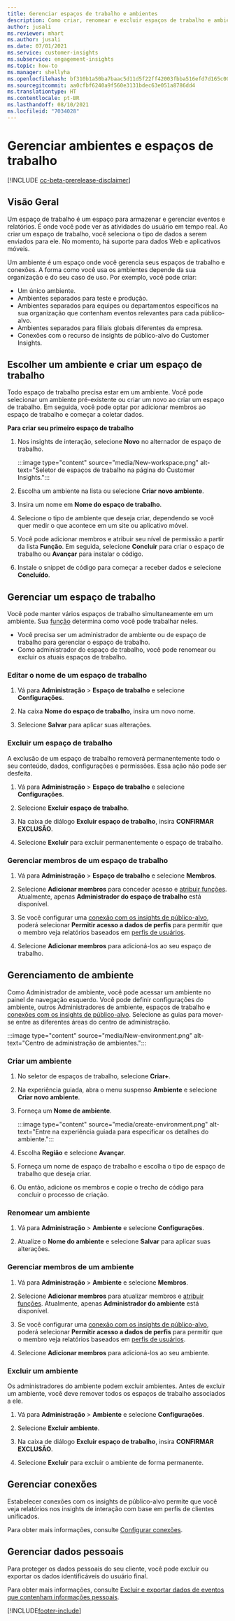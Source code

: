 ```yaml
---
title: Gerenciar espaços de trabalho e ambientes
description: Como criar, renomear e excluir espaços de trabalho e ambientes.
author: jusali
ms.reviewer: mhart
ms.author: jusali
ms.date: 07/01/2021
ms.service: customer-insights
ms.subservice: engagement-insights
ms.topic: how-to
ms.manager: shellyha
ms.openlocfilehash: bf310b1a50ba7baac5d11d5f22ff42003fbba516efd7d165c00b59adc958da2e
ms.sourcegitcommit: aa0cfbf6240a9f560e3131bdec63e051a8786dd4
ms.translationtype: HT
ms.contentlocale: pt-BR
ms.lasthandoff: 08/10/2021
ms.locfileid: "7034028"
---
```

# <a name="manage-environments-and-workspaces"></a>Gerenciar ambientes e espaços de trabalho

[!INCLUDE [cc-beta-prerelease-disclaimer](includes/cc-beta-prerelease-disclaimer.md)]

## <a name="overview"></a>Visão Geral

Um espaço de trabalho é um espaço para armazenar e gerenciar eventos e relatórios. É onde você pode ver as atividades do usuário em tempo real. Ao criar um espaço de trabalho, você seleciona o tipo de dados a serem enviados para ele. No momento, há suporte para dados Web e aplicativos móveis.

Um ambiente é um espaço onde você gerencia seus espaços de trabalho e conexões. A forma como você usa os ambientes depende da sua organização e do seu caso de uso. Por exemplo, você pode criar:

-   Um único ambiente.
-   Ambientes separados para teste e produção.
-   Ambientes separados para equipes ou departamentos específicos na sua organização que contenham eventos relevantes para cada público-alvo.
-   Ambientes separados para filiais globais diferentes da empresa.
-   Conexões com o recurso de insights de público-alvo do Customer Insights.

## <a name="choose-an-environment-and-create-a-workspace"></a>Escolher um ambiente e criar um espaço de trabalho 

Todo espaço de trabalho precisa estar em um ambiente. Você pode selecionar um ambiente pré-existente ou criar um novo ao criar um espaço de trabalho. Em seguida, você pode optar por adicionar membros ao espaço de trabalho e começar a coletar dados.

**Para criar seu primeiro espaço de trabalho**

1. Nos insights de interação, selecione **Novo** no alternador de espaço de trabalho. 

   :::image type="content" source="media/New-workspace.png" alt-text="Seletor de espaços de trabalho na página do Customer Insights.":::

1. Escolha um ambiente na lista ou selecione **Criar novo ambiente**.

1. Insira um nome em **Nome do espaço de trabalho**. 

1. Selecione o tipo de ambiente que deseja criar, dependendo se você quer medir o que acontece em um site ou aplicativo móvel. 

1. Você pode adicionar membros e atribuir seu nível de permissão a partir da lista **Função**. Em seguida, selecione **Concluir** para criar o espaço de trabalho ou **Avançar** para instalar o código. 

1. Instale o snippet de código para começar a receber dados e selecione **Concluído**. 

## <a name="manage-a-workspace"></a>Gerenciar um espaço de trabalho

Você pode manter vários espaços de trabalho simultaneamente em um ambiente. Sua [função](user-roles.md) determina como você pode trabalhar neles. 

 - Você precisa ser um administrador de ambiente ou de espaço de trabalho para gerenciar o espaço de trabalho.
 - Como administrador do espaço de trabalho, você pode renomear ou excluir os atuais espaços de trabalho. 

### <a name="edit-a-workspace-name"></a>Editar o nome de um espaço de trabalho

1. Vá para **Administração** > **Espaço de trabalho** e selecione **Configurações**.

1. Na caixa **Nome do espaço de trabalho**, insira um novo nome.

1. Selecione **Salvar** para aplicar suas alterações.

### <a name="delete-a-workspace"></a>Excluir um espaço de trabalho

A exclusão de um espaço de trabalho removerá permanentemente todo o seu conteúdo, dados, configurações e permissões. Essa ação não pode ser desfeita.

1. Vá para **Administração** > **Espaço de trabalho** e selecione **Configurações**.

1. Selecione **Excluir espaço de trabalho**. 

1. Na caixa de diálogo **Excluir espaço de trabalho**, insira **CONFIRMAR EXCLUSÃO**. 

1. Selecione **Excluir** para excluir permanentemente o espaço de trabalho.

### <a name="manage-workspace-members"></a>Gerenciar membros de um espaço de trabalho

1. Vá para **Administração** > **Espaço de trabalho** e selecione **Membros**.

1. Selecione **Adicionar membros** para conceder acesso e [atribuir funções](user-roles.md). Atualmente, apenas **Administrador do espaço de trabalho** está disponível.

1. Se você configurar uma [conexão com os insights de público-alvo](configure-connections.md), poderá selecionar **Permitir acesso a dados de perfis** para permitir que o membro veja relatórios baseados em [perfis de usuários](profile-reports.md).

1. Selecione **Adicionar membros** para adicioná-los ao seu espaço de trabalho.

## <a name="manage-an-environment"></a>Gerenciamento de ambiente

Como Administrador de ambiente, você pode acessar um ambiente no painel de navegação esquerdo. Você pode definir configurações do ambiente, outros Administradores de ambiente, espaços de trabalho e [conexões com os insights de público-alvo](configure-connections.md). Selecione as guias para mover-se entre as diferentes áreas do centro de administração.

:::image type="content" source="media/New-environment.png" alt-text="Centro de administração de ambientes.":::

### <a name="create-an-environment"></a>Criar um ambiente

1. No seletor de espaços de trabalho, selecione **Criar+**.

1. Na experiência guiada, abra o menu suspenso **Ambiente** e selecione **Criar novo ambiente**. 

1. Forneça um **Nome de ambiente**.

   :::image type="content" source="media/create-environment.png" alt-text="Entre na experiência guiada para especificar os detalhes do ambiente.":::

1. Escolha **Região** e selecione **Avançar**. 

1. Forneça um nome de espaço de trabalho e escolha o tipo de espaço de trabalho que deseja criar. 

1.  Ou então, adicione os membros e copie o trecho de código para concluir o processo de criação.

### <a name="rename-an-environment"></a>Renomear um ambiente

1. Vá para **Administração** > **Ambiente** e selecione **Configurações**.

1. Atualize o **Nome do ambiente** e selecione **Salvar** para aplicar suas alterações.

### <a name="manage-environment-members"></a>Gerenciar membros de um ambiente

1. Vá para **Administração** > **Ambiente** e selecione **Membros**.

1. Selecione **Adicionar membros** para atualizar membros e [atribuir funções](user-roles.md). Atualmente, apenas **Administrador do ambiente** está disponível.

1. Se você configurar uma [conexão com os insights de público-alvo](configure-connections.md), poderá selecionar **Permitir acesso a dados de perfis** para permitir que o membro veja relatórios baseados em [perfis de usuários](profile-reports.md).

1. Selecione **Adicionar membros** para adicioná-los ao seu ambiente.

### <a name="delete-an-environment"></a>Excluir um ambiente

Os administradores do ambiente podem excluir ambientes. Antes de excluir um ambiente, você deve remover todos os espaços de trabalho associados a ele.

1. Vá para **Administração** > **Ambiente** e selecione **Configurações**.

1. Selecione **Excluir ambiente**. 

1. Na caixa de diálogo **Excluir espaço de trabalho**, insira **CONFIRMAR EXCLUSÃO**. 

1. Selecione **Excluir** para excluir o ambiente de forma permanente.

## <a name="manage-connections"></a>Gerenciar conexões

Estabelecer conexões com os insights de público-alvo permite que você veja relatórios nos insights de interação com base em perfis de clientes unificados. 

Para obter mais informações, consulte [Configurar conexões](configure-connections.md).

## <a name="manage-personal-data"></a>Gerenciar dados pessoais

Para proteger os dados pessoais do seu cliente, você pode excluir ou exportar os dados identificáveis do usuário final.

Para obter mais informações, consulte [Excluir e exportar dados de eventos que contenham informações pessoais](delete-export-personal-data.md).


[!INCLUDE[footer-include](../includes/footer-banner.md)]
